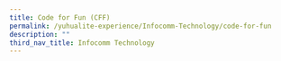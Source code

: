 ```yaml
---
title: Code for Fun (CFF)
permalink: /yuhualite-experience/Infocomm-Technology/code-for-fun
description: ""
third_nav_title: Infocomm Technology
---
```


